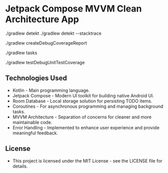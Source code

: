 # Jetpack Compose MVVM Clean Architecture App

./gradlew detekt
./gradlew detekt --stacktrace

./gradlew createDebugCoverageReport

./gradlew tasks

./gradlew testDebugUnitTestCoverage

## Technologies Used

* Kotlin - Main programming language.
* Jetpack Compose - Modern UI toolkit for building native Android UI.
* Room Database - Local storage solution for persisting TODO items.
* Coroutines - For asynchronous programming and managing background tasks.
* MVVM Architecture - Separation of concerns for cleaner and more maintainable code.
* Error Handling - Implemented to enhance user experience and provide meaningful feedback.

## License

* This project is licensed under the MIT License - see the LICENSE file for details.





